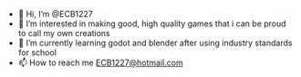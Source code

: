 - 👋 Hi, I’m @ECB1227
- 👀 I’m interested in making good, high quality games that i can be proud to call my own creations
- 🌱 I’m currently learning godot and blender after using industry standards for school
- 📫 How to reach me ECB1227@hotmail.com
